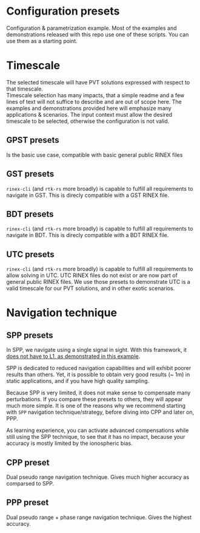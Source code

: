 Configuration presets
=====================

Configuration & parametrization example. Most of the examples and demonstrations released
with this repo use one of these scripts. You can use them as a starting point.

Timescale
=========

The selected timescale will have PVT solutions expressed with respect to that timescale.  
Timescale selection has many impacts, that a simple readme and a few lines of text will not
suffice to describe and are out of scope here. The examples and demonstrations provided here
will emphasize many applications & scenarios. The input context must allow the desired timescale
to be selected, otherwise the configuration is not valid.

## GPST presets

Is the basic use case, compatible with basic general public RINEX files

## GST presets

`rinex-cli` (and `rtk-rs` more broadly) is capable to fulfill all requirements to navigate in GST.
This is direcly compatible with a GST RINEX file.

## BDT presets

`rinex-cli` (and `rtk-rs` more broadly) is capable to fulfill all requirements to navigate in BDT.
This is direcly compatible with a BDT RINEX file. 

## UTC presets

`rinex-cli` (and `rtk-rs` more broadly) is capable to fulfill all requirements to allow solving
in UTC. UTC RINEX files do not exist or are now part of general public RINEX files. 
We use those presets to demonstrate UTC is a valid timescale for our PVT solutions,
and in other exotic scenarios.

Navigation technique
====================

## SPP presets

In SPP, we navigate using a single signal in sight. 
With this framework, it [does not have to L1, as demonstrated in this example]().

SPP is dedicated to reduced navigation capabilities and will exhibit poorer results
than others. Yet, it is possible to obtain very good results (~ 1m) in static applications,
and if you have high quality sampling.

Because SPP is very limited, it does not make sense to compensate many perturbations. 
If you compare these presets to others, they will appear much more simple. It is one
of the reasons why we recommend starting with `SPP` navigation technique/strategy, before
diving into CPP and later on, PPP.

As learning experience, you can activate advanced compensations while still using the
SPP technique, to see that it has no impact, because your accuracy is mostly limited by the
ionospheric bias.

## CPP preset

Dual pseudo range navigation technique. Gives much higher accuracy as comparsed to SPP.

## PPP preset

Dual pseudo range + phase range navigation technique. Gives the highest accuracy.
